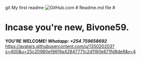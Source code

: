 git
My first readme ![GitHub.com](https://avatars.githubusercontent.com/u/135020203?s=400&u=25c20980ef86f9a42847771c2d1160e671fd8de8&v=4) # Readme.md file #
# Incase you're new, Bivone59. #
**YOU'RE WELCOME!**
***Whatapp: +254 759658692***
https://avatars.githubusercontent.com/u/135020203?s=400&u=25c20980ef86f9a42847771c2d1160e671fd8de8&v=4
